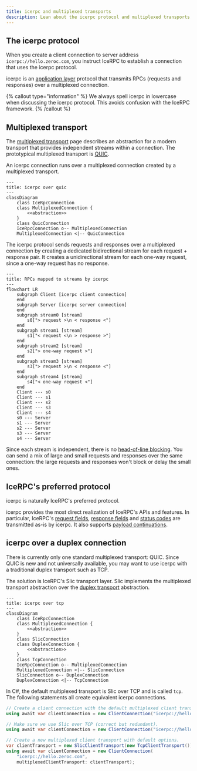 ```yaml
---
title: icerpc and multiplexed transports
description: Lean about the icerpc protocol and multiplexed transports
---
```


## The icerpc protocol

When you create a client connection to server address `icerpc://hello.zeroc.com`, you instruct IceRPC to establish a
connection that uses the icerpc protocol.

icerpc is an [application layer][application-layer] protocol that transmits RPCs (requests and responses) over a
multiplexed connection.

{% callout type="information" %}
We always spell icerpc in lowercase when discussing the icerpc protocol. This avoids confusion with the IceRPC
framework.
{% /callout %}

## Multiplexed transport

The [multiplexed transport][multiplexed-transport] page describes an abstraction for a modern transport that provides
independent streams within a connection. The prototypical multiplexed transport is
[QUIC].

An icerpc connection runs over a multiplexed connection created by a multiplexed transport.

```mermaid
---
title: icerpc over quic
---
classDiagram
    class IceRpcConnection
    class MultiplexedConnection {
        <<abstraction>>
    }
    class QuicConnection
    IceRpcConnection o-- MultiplexedConnection
    MultiplexedConnection <|-- QuicConnection
```

The icerpc protocol sends requests and responses over a multiplexed connection by creating a dedicated bidirectional
stream for each request + response pair. It creates a unidirectional stream for each one-way request, since a one-way
request has no response.

```mermaid
---
title: RPCs mapped to streams by icerpc
---
flowchart LR
    subgraph Client [icerpc client connection]
    end
    subgraph Server [icerpc server connection]
    end
    subgraph stream0 [stream]
        s0["> request >\n < response <"]
    end
    subgraph stream1 [stream]
        s1["< request <\n > response >"]
    end
    subgraph stream2 [stream]
        s2["> one-way request >"]
    end
    subgraph stream3 [stream]
        s3["> request >\n < response <"]
    end
    subgraph stream4 [stream]
        s4["< one-way request <"]
    end
    Client --- s0
    Client --- s1
    Client --- s2
    Client --- s3
    Client --- s4
    s0 --- Server
    s1 --- Server
    s2 --- Server
    s3 --- Server
    s4 --- Server
```

Since each stream is independent, there is no [head-of-line blocking][head-of-line-blocking]. You can send a mix of
large and small requests and responses over the same connection: the large requests and responses won't block or delay
the small ones.

## IceRPC's preferred protocol

icerpc is naturally IceRPC's preferred protocol.

icerpc provides the most direct realization of IceRPC's APIs and features. In particular, IceRPC's [request
fields][request-fields], [response fields][response-fields] and [status codes][status-code] are transmitted as-is by icerpc. It also supports [payload continuations][payload-continuation].

## icerpc over a duplex connection

There is currently only one standard multiplexed transport: QUIC. Since QUIC is new and not universally available, you
may want to use icerpc with a traditional duplex transport such as TCP.

The solution is IceRPC's Slic transport layer. Slic implements the multiplexed transport abstraction over the
[duplex transport][duplex-transport] abstraction.

```mermaid
---
title: icerpc over tcp
---
classDiagram
    class IceRpcConnection
    class MultiplexedConnection {
        <<abstraction>>
    }
    class SlicConnection
    class DuplexConnection {
        <<abstraction>>
    }
    class TcpConnection
    IceRpcConnection o-- MultiplexedConnection
    MultiplexedConnection <|-- SlicConnection
    SlicConnection o-- DuplexConnection
    DuplexConnection <|-- TcpConnection
```

In C#, the default multiplexed transport is Slic over TCP and is called `tcp`. The following statements all create
equivalent icerpc connections.

```csharp
// Create a client connection with the default multiplexed client transport, Slic over TCP.
using await var clientConnection = new ClientConnection("icerpc://hello.zeroc.com");

// Make sure we use Slic over TCP (correct but redundant).
using await var clientConnection = new ClientConnection("icerpc://hello.zeroc.com?transport=tcp");

// Create a new multiplexed client transport with default options.
var clientTransport = new SlicClientTransport(new TcpClientTransport());
using await var clientConnection = new ClientConnection(
    "icerpc://hello.zeroc.com",
    multiplexedClientTransport: clientTransport);
```

[multiplexed-transport]: ../multiplexed-transport
[duplex-transport]: ../duplex-transport
[request-fields]: ../invocation/outgoing-request#request-fields
[response-fields]: ../invocation/incoming-response#response-fields
[status-code]: ../invocation/incoming-response#status-code
[payload-continuation]: ../invocation/outgoing-request#request-payload-and-payload-continuation

[application-layer]: https://en.wikipedia.org/wiki/Application_layer
[QUIC]: https://www.rfc-editor.org/rfc/rfc9000.html
[head-of-line-blocking]: https://en.wikipedia.org/wiki/Head-of-line_blocking
